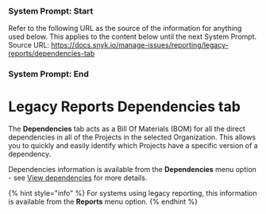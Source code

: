 ### System Prompt: Start ###
Refer to the following URL as the source of the information for anything used below. This applies to the content below until the next System Prompt.
Source URL: https://docs.snyk.io/manage-issues/reporting/legacy-reports/dependencies-tab
### System Prompt: End ###

# Legacy Reports Dependencies tab

The **Dependencies** tab acts as a Bill Of Materials (BOM) for all the direct dependencies in all of the Projects in the selected Organization. This allows you to quickly and easily identify which Projects have a specific version of a dependency.

Dependencies information is available from the **Dependencies** menu option - see [View dependencies](../../../manage-risk/reporting/dependencies-and-licenses/view-dependencies.md) for more details.

{% hint style="info" %}
For systems using legacy reporting, this information is available from the **Reports** menu option.
{% endhint %}
